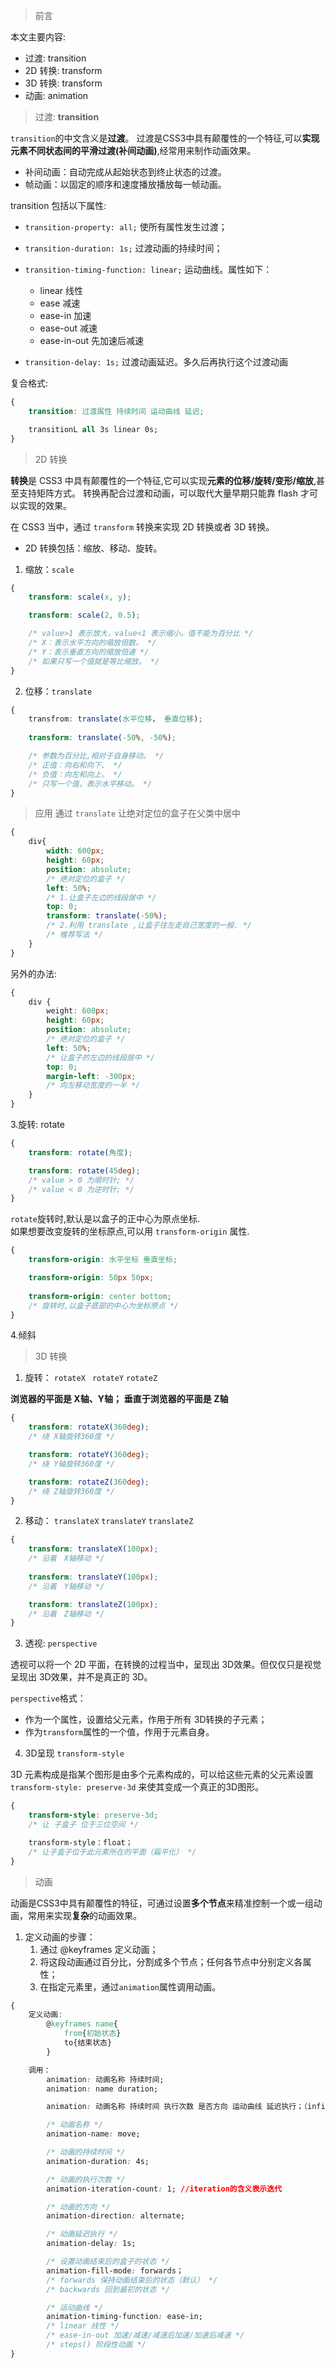 > 前言

本文主要内容:

- 过渡: transition
- 2D 转换: transform
- 3D 转换: transform
- 动画: animation

> 过渡: **transition**

`transition`的中文含义是**过渡**。
过渡是CSS3中具有颠覆性的一个特征,可以**实现元素不同状态间的平滑过渡(补间动画)**,经常用来制作动画效果。

- 补间动画：自动完成从起始状态到终止状态的过渡。
- 帧动画：以固定的顺序和速度播放播放每一帧动画。

transition 包括以下属性:
- `transition-property: all;` 使所有属性发生过渡；
- `transition-duration: 1s;` 过渡动画的持续时间；
- `transition-timing-function: linear;` 运动曲线。属性如下：
  
    - linear 线性
    - ease 减速
    - ease-in 加速
    - ease-out 减速
    - ease-in-out 先加速后减速

- `transition-delay: 1s;` 过渡动画延迟。多久后再执行这个过渡动画

复合格式:

``` css
{
    transition: 过渡属性 持续时间 运动曲线 延迟;

    transitionL all 3s linear 0s;
}
```

> 2D 转换

**转换**是 CSS3 中具有颠覆性的一个特征,它可以实现**元素的位移/旋转/变形/缩放**,甚至支持矩阵方式。
转换再配合过渡和动画，可以取代大量早期只能靠 flash 才可以实现的效果。

在 CSS3 当中，通过 `transform` 转换来实现 2D 转换或者 3D 转换。
- 2D 转换包括：缩放、移动、旋转。

1. 缩放：`scale`

``` CSS
{
    transform: scale(x, y);

    transform: scale(2, 0.5);

    /* value>1 表示放大，value<1 表示缩小。值不能为百分比 */
    /* X：表示水平方向的缩放倍数。 */
    /* Y：表示垂直方向的缩放倍速 */
    /* 如果只写一个值就是等比缩放。 */
}
```

2. 位移：`translate`

``` CSS
{
    transfrom: translate(水平位移， 垂直位移);
    
    transform: translate(-50%, -50%);

    /* 参数为百分比,相对于自身移动。 */
    /* 正值：向右和向下、 */
    /* 负值：向左和向上。 */
    /* 只写一个值，表示水平移动。 */
}
```

> 应用
通过 `translate` 让绝对定位的盒子在父类中居中

``` CSS
{
    div{
        width: 600px;
        height: 60px;
        position: absolute; 
        /* 绝对定位的盒子 */
        left: 50%;
        /* 1.让盒子左边的线段居中 */
        top: 0;
        transform: translate(-50%);
        /* 2.利用 translate ,让盒子往左走自己宽度的一般. */
        /* 推荐写法 */
    }
}
```

另外的办法:

``` CSS
{
    div {
        weight: 600px;
        height: 60px;
        position: absolute;
        /* 绝对定位的盒子 */
        left: 50%;
        /* 让盒子的左边的线段居中 */
        top: 0;
        margin-left: -300px; 
        /* 向左移动宽度的一半 */
    }
}
```

3.旋转: rotate

``` CSS
{
    transform: rotate(角度);

    transform: rotate(45deg);
    /* value > 0 为顺时针; */
    /* value < 0 为逆时针; */
}
```

`rotate`旋转时,默认是以盒子的正中心为原点坐标.  
如果想要改变旋转的坐标原点,可以用 `transform-origin` 属性.

``` CSS
{
    transform-origin: 水平坐标 垂直坐标;

    transform-origin: 50px 50px;
    
    transform-origin: center bottom;
    /* 旋转时,以盒子底部的中心为坐标原点 */
}
```

4.倾斜

>3D 转换

1. 旋转： `rotateX` ` rotateY` `rotateZ`

**浏览器的平面是 X轴、Y轴；**
**垂直于浏览器的平面是 Z轴**

``` CSS
{
    transform: rotateX(360deg); 
    /* 绕 X轴旋转360度 */

    transform: rotateY(360deg);
    /* 绕 Y轴旋转360度 */

    transform: rotateZ(360deg);
    /* 绕 Z轴旋转360度 */
}
```
2. 移动： `translateX` `translateY` `translateZ`

``` CSS
{
    transform: translateX(100px);
    /* 沿着　X轴移动 */
    
    transform: translateY(100px);
    /* 沿着　Y轴移动 */

    transform: translateZ(100px);
    /* 沿着　Z轴移动 */
}
```

3. 透视: `perspective`

透视可以将一个 2D 平面，在转换的过程当中，呈现出 3D效果。但仅仅只是视觉呈现出 3D效果，并不是真正的 3D。

`perspective`格式：
- 作为一个属性，设置给父元素，作用于所有 3D转换的子元素；
- 作为`transform`属性的一个值，作用于元素自身。

4. 3D呈现 `transform-style`

3D 元素构成是指某个图形是由多个元素构成的，可以给这些元素的父元素设置`transform-style: preserve-3d` 来使其变成一个真正的3D图形。

``` CSS
{
    transform-style: preserve-3d;
    /* 让 子盒子 位于三位空间 */

    transform-style：float；
    /* 让子盒子位于此元素所在的平面（扁平化） */
}
```

>动画

动画是CSS3中具有颠覆性的特征，可通过设置**多个节点**来精准控制一个或一组动画，常用来实现**复杂**的动画效果。

1. 定义动画的步骤：
   1. 通过 @keyframes 定义动画；
   2. 将这段动画通过百分比，分割成多个节点；任何各节点中分别定义各属性；
   3. 在指定元素里，通过`animation`属性调用动画。

``` CSS 
{
    定义动画:
        @keyframes name{
            from{初始状态}
            to{结束状态}
        }

    调用：
        animation: 动画名称 持续时间;
        animation: name duration;

        animation: 动画名称 持续时间 执行次数 是否方向 运动曲线 延迟执行；（infinite，表示无限次）

        /* 动画名称 */
        animation-name: move;

        /* 动画的持续时间 */
        animation-duration: 4s;

        /* 动画的执行次数 */
        animation-iteration-count: 1; //iteration的含义表示迭代

        /* 动画的方向 */
        animation-direction: alternate;

        /* 动画延迟执行 */
        animation-delay: 1s;

        /* 设置动画结束后的盒子的状态 */
        animation-fill-mode: forwards；
        /* forwards 保持动画结束后的状态（默认） */
        /* backwards 回到最初的状态 */

        /* 运动曲线 */
        animation-timing-function: ease-in;
        /* linear 线性 */
        /* ease-in-out 加速/减速/减速后加速/加速后减速 */
        /* steps() 阶段性动画 */
}
```

